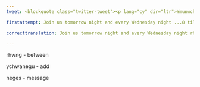 ```yaml
---
tweet: <blockquote class="twitter-tweet"><p lang="cy" dir="ltr">Ymunwch â ni nos yfory a phob nos Fercher rhwng 8 a 9 am Yr Awr Gymraeg. Awr o hyrwyddo a marchnata drwy gyfrwng y Gymraeg.<br><br>Ychwanegwch yr hashnod marchnata Cymraeg <a href="https://twitter.com/hashtag/yagym?src=hash&amp;ref_src=twsrc%5Etfw">#yagym</a> i&#39;ch neges ac fe rannwn eich neges a bron i 13,000 o gyfrifon Twitter unigol 👏🏻👍🏻🏴󠁧󠁢󠁷󠁬󠁳󠁿 <a href="https://t.co/9lG8UF1bAh">pic.twitter.com/9lG8UF1bAh</a></p>&mdash; #yagym Yr Awr Gymraeg (@yrawrgymraeg) <a href="https://twitter.com/yrawrgymraeg/status/1275538934227968003?ref_src=twsrc%5Etfw">June 23, 2020</a></blockquote> <script async src="https://platform.twitter.com/widgets.js" charset="utf-8"></script>

firstattempt: Join us tomorrow night and every Wednesday night ...8 til 9 for The Welsh Hour. An hour of ...and ... ..Welsh. Use the hashtag..'#yagym'  Welsh..'#yagym'..to....13,000 Twitter....

correcttranslation: Join us tomorrow night and every Wednesday night rhwng 8 til 9 for The Welsh Hour. An hour of promotion and marketing through the medium of Welsh. Use the Welsh marketing hashtag '#yagym' to your message and we'll share your message with 13,000 individual Twitter accounts.

---
```


rhwng - between

ychwanegu - add

neges - message










